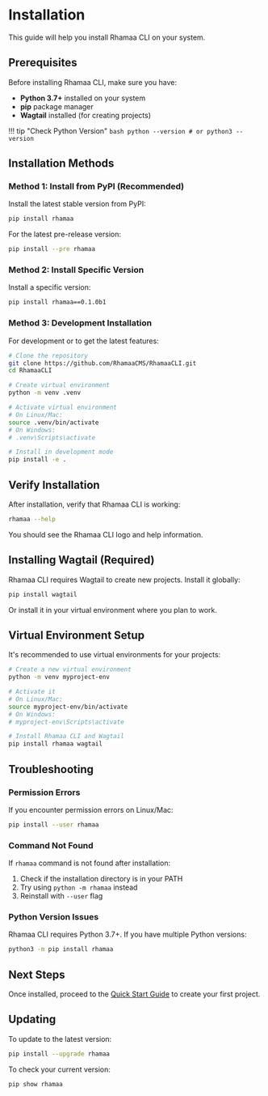 # Installation

This guide will help you install Rhamaa CLI on your system.

## Prerequisites

Before installing Rhamaa CLI, make sure you have:

- **Python 3.7+** installed on your system
- **pip** package manager
- **Wagtail** installed (for creating projects)

!!! tip "Check Python Version"
    ```bash
    python --version
    # or
    python3 --version
    ```

## Installation Methods

### Method 1: Install from PyPI (Recommended)

Install the latest stable version from PyPI:

```bash
pip install rhamaa
```

For the latest pre-release version:

```bash
pip install --pre rhamaa
```

### Method 2: Install Specific Version

Install a specific version:

```bash
pip install rhamaa==0.1.0b1
```

### Method 3: Development Installation

For development or to get the latest features:

```bash
# Clone the repository
git clone https://github.com/RhamaaCMS/RhamaaCLI.git
cd RhamaaCLI

# Create virtual environment
python -m venv .venv

# Activate virtual environment
# On Linux/Mac:
source .venv/bin/activate
# On Windows:
# .venv\Scripts\activate

# Install in development mode
pip install -e .
```

## Verify Installation

After installation, verify that Rhamaa CLI is working:

```bash
rhamaa --help
```

You should see the Rhamaa CLI logo and help information.

## Installing Wagtail (Required)

Rhamaa CLI requires Wagtail to create new projects. Install it globally:

```bash
pip install wagtail
```

Or install it in your virtual environment where you plan to work.

## Virtual Environment Setup

It's recommended to use virtual environments for your projects:

```bash
# Create a new virtual environment
python -m venv myproject-env

# Activate it
# On Linux/Mac:
source myproject-env/bin/activate
# On Windows:
# myproject-env\Scripts\activate

# Install Rhamaa CLI and Wagtail
pip install rhamaa wagtail
```

## Troubleshooting

### Permission Errors

If you encounter permission errors on Linux/Mac:

```bash
pip install --user rhamaa
```

### Command Not Found

If `rhamaa` command is not found after installation:

1. Check if the installation directory is in your PATH
2. Try using `python -m rhamaa` instead
3. Reinstall with `--user` flag

### Python Version Issues

Rhamaa CLI requires Python 3.7+. If you have multiple Python versions:

```bash
python3 -m pip install rhamaa
```

## Next Steps

Once installed, proceed to the [Quick Start Guide](quick-start.md) to create your first project.

## Updating

To update to the latest version:

```bash
pip install --upgrade rhamaa
```

To check your current version:

```bash
pip show rhamaa
```